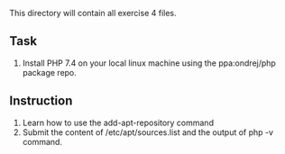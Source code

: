 This directory will contain all exercise 4 files.

## Task
1. Install PHP 7.4 on your local linux machine using the ppa:ondrej/php package repo.

## Instruction
1. Learn how to use the add-apt-repository command
2. Submit the content of /etc/apt/sources.list and the output of php -v command.

